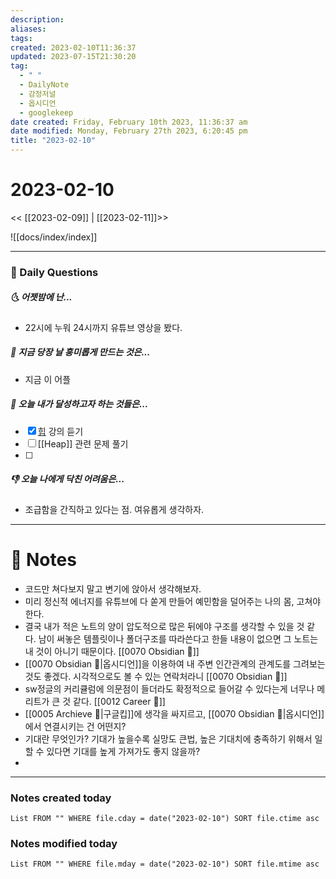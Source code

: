 ```yaml
---
description:
aliases: 
tags: 
created: 2023-02-10T11:36:37
updated: 2023-07-15T21:30:20
tag:
  - " "
  - DailyNote
  - 감정저널
  - 옵시디언
  - googlekeep
date created: Friday, February 10th 2023, 11:36:37 am
date modified: Monday, February 27th 2023, 6:20:45 pm
title: "2023-02-10"
---
```


# 2023-02-10

<< [[2023-02-09]] | [[2023-02-11]]>>

![[docs/index/index]]

---

### 📅 Daily Questions

##### 🌜 어젯밤에 난...

- 22시에 누워 24시까지 유튜브 영상을 봤다.

##### 🙌 지금 당장 날 흥미롭게 만드는 것은...

- 지금 이 어플

##### 🚀 오늘 내가 달성하고자 하는 것들은...

- [x] [힙](https://swexpertacademy.com/main/learn/course/subjectDetail.do?courseId=CONTENTS_REVIEW&subjectId=AYVXof8qQrgDFARs) 강의 듣기
- [ ] [[Heap]] 관련 문제 풀기
- [ ] 

##### 👎 오늘 나에게 닥친 어려움은...

- 조급함을 간직하고 있다는 점. 여유롭게 생각하자.

---

# 📝 Notes

- 코드만 쳐다보지 말고 변기에 앉아서 생각해보자.
- 미리 정신적 에너지를 유튜브에 다 쏟게 만들어 예민함을 덜어주는 나의 몸, 고쳐야 한다. 
- 결국 내가 적은 노트의 양이 압도적으로 많은 뒤에야 구조를 생각할 수 있을 것 같다. 남이 써놓은 템플릿이나 폴더구조를 따라쓴다고 한들 내용이 없으면 그 노트는 내 것이 아니기 때문이다. [[0070 Obsidian 💎]]
- [[0070 Obsidian 💎|옵시디언]]을 이용하여 내 주변 인간관계의 관계도를 그려보는것도 좋겠다. 시각적으로도 볼 수 있는 연락처라니 [[0070 Obsidian 💎]]
- sw정글의 커리큘럼에 의문점이 들더라도 확정적으로 들어갈 수 있다는게 너무나 메리트가 큰 것 같다. [[0012 Career 💼]]
- [[0005 Archieve 💾|구글킵]]에 생각을 싸지르고, [[0070 Obsidian 💎|옵시디언]]에서 연결시키는 건 어떤지? 
- 기대란 무엇인가? 기대가 높을수록 실망도 큰법, 높은 기대치에 충족하기 위해서 일할 수 있다면 기대를 높게 가져가도 좋지 않을까?
- 

---

### Notes created today

```dataview
List FROM "" WHERE file.cday = date("2023-02-10") SORT file.ctime asc
```

### Notes modified today

```dataview
List FROM "" WHERE file.mday = date("2023-02-10") SORT file.mtime asc
```
